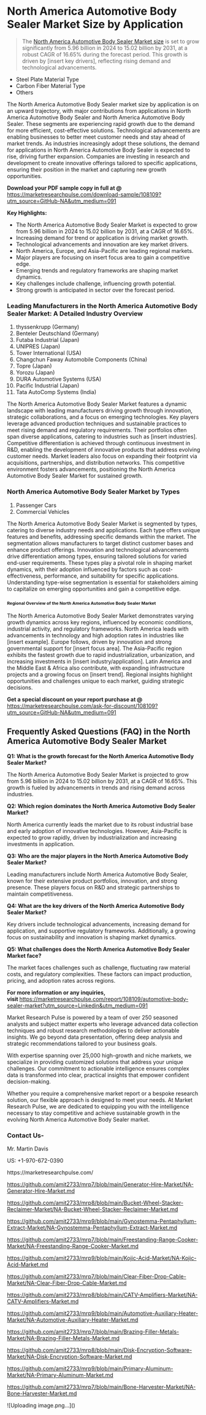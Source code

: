 <h1>North America Automotive Body Sealer Market&nbsp;Size by Application</h1><blockquote><p>The <a href="https://marketresearchpulse.com/download-sample/108109?utm_source=GitHub-NA&amp;utm_medium=091">North America Automotive Body Sealer Market size</a> is set to grow significantly from 5.96 billion in 2024 to 15.02 billion by 2031, at a robust CAGR of 16.65% during the forecast period. This growth is driven by [insert key drivers], reflecting rising demand and technological advancements.</p></blockquote><ul><li>Steel Plate Material Type<li> Carbon Fiber Material Type<li> Others</li></ul><p>The North America Automotive Body Sealer market size by application is on an upward trajectory, with major contributions from applications in North America Automotive Body Sealer and North America Automotive Body Sealer. These segments are experiencing rapid growth due to the demand for more efficient, cost-effective solutions. Technological advancements are enabling businesses to better meet customer needs and stay ahead of market trends. As industries increasingly adopt these solutions, the demand for applications in North America Automotive Body Sealer is expected to rise, driving further expansion. Companies are investing in research and development to create innovative offerings tailored to specific applications, ensuring their position in the market and capturing new growth opportunities.</p><p><strong>Download your PDF sample copy in full at @ </strong><a href="https://marketresearchpulse.com/download-sample/108109?utm_source=GitHub-NA&amp;utm_medium=091">https://marketresearchpulse.com/download-sample/108109?utm_source=GitHub-NA&amp;utm_medium=091</a></p><p><strong>Key Highlights: </strong></p><ul><li>The North America Automotive Body Sealer Market is expected to grow from 5.96 billion in 2024 to 15.02 billion by 2031, at a CAGR of 16.65%.</li><li>Increasing demand for trend or application is driving market growth.</li><li>Technological advancements and innovation are key market drivers.</li><li>North America, Europe, and Asia-Pacific are leading regional markets.</li><li>Major players are focusing on insert focus area to gain a competitive edge.</li><li>Emerging trends and regulatory frameworks are shaping market dynamics.</li><li>Key challenges include challenge, influencing growth potential.</li><li>Strong growth is anticipated in sector over the forecast period.</li></ul><h3>Leading Manufacturers in the North America Automotive Body Sealer Market: A Detailed Industry Overview</h3><ol><li>thyssenkrupp (Germany)</li><li>Benteler Deutschland (Germany)</li><li>Futaba Industrial (Japan)</li><li>UNIPRES (Japan)</li><li>Tower International (USA)</li><li>Changchun Faway Automobile Components (China)</li><li>Topre (Japan)</li><li>Yorozu (Japan)</li><li>DURA Automotive Systems (USA)</li><li>Pacific Industrial (Japan)</li><li>Tata AutoComp Systems (India)</li></ol><div class="flex max-w-full flex-col flex-grow"><div class="min-h-8 text-message flex w-full flex-col items-end gap-2 whitespace-normal break-words [.text-message+&amp;]:mt-5" dir="auto" data-message-author-role="assistant" data-message-id="fd8432e4-4910-450d-b182-61b7bfb0a01f" data-message-model-slug="gpt-4o"><div class="flex w-full flex-col gap-1 empty:hidden first:pt-[3px]"><div class="markdown prose w-full break-words dark:prose-invert light"><p>The North America Automotive Body Sealer Market features a dynamic landscape with leading manufacturers driving growth through innovation, strategic collaborations, and a focus on emerging technologies. Key players leverage advanced production techniques and sustainable practices to meet rising demand and regulatory requirements. Their portfolios often span diverse applications, catering to industries such as [insert industries]. Competitive differentiation is achieved through continuous investment in R&amp;D, enabling the development of innovative products that address evolving customer needs. Market leaders also focus on expanding their footprint via acquisitions, partnerships, and distribution networks. This competitive environment fosters advancements, positioning the North America Automotive Body Sealer Market for sustained growth.</p></div></div></div></div><h3>North America Automotive Body Sealer Market by Types</h3><ol><li>Passenger Cars<li> Commercial Vehicles</li></ol><div class="flex max-w-full flex-col flex-grow"><div class="min-h-8 text-message flex w-full flex-col items-end gap-2 whitespace-normal break-words [.text-message+&amp;]:mt-5" dir="auto" data-message-author-role="assistant" data-message-id="084470be-0bb7-4664-bddf-5156b4f41249" data-message-model-slug="gpt-4o-mini"><div class="flex w-full flex-col gap-1 empty:hidden first:pt-[3px]"><div class="markdown prose w-full break-words dark:prose-invert light"><p>The North America Automotive Body Sealer Market is segmented by types, catering to diverse industry needs and applications. Each type offers unique features and benefits, addressing specific demands within the market. The segmentation allows manufacturers to target distinct customer bases and enhance product offerings. Innovation and technological advancements drive differentiation among types, ensuring tailored solutions for varied end-user requirements. These types play a pivotal role in shaping market dynamics, with their adoption influenced by factors such as cost-effectiveness, performance, and suitability for specific applications. Understanding type-wise segmentation is essential for stakeholders aiming to capitalize on emerging opportunities and gain a competitive edge.</p></div></div></div></div><h3><span style="font-size: 11px;">Regional Overview of the North America Automotive Body Sealer Market</span></h3><div class="flex max-w-full flex-col flex-grow"><div class="min-h-8 text-message flex w-full flex-col items-end gap-2 whitespace-normal break-words [.text-message+&amp;]:mt-5" dir="auto" data-message-author-role="assistant" data-message-id="e9038762-ce64-4e30-91c9-9bd413514231" data-message-model-slug="gpt-4o-mini"><div class="flex w-full flex-col gap-1 empty:hidden first:pt-[3px]"><div class="markdown prose w-full break-words dark:prose-invert light"><p>The North America Automotive Body Sealer Market demonstrates varying growth dynamics across key regions, influenced by economic conditions, industrial activity, and regulatory frameworks. North America leads with advancements in technology and high adoption rates in industries like [insert example]. Europe follows, driven by innovation and strong governmental support for [insert focus area]. The Asia-Pacific region exhibits the fastest growth due to rapid industrialization, urbanization, and increasing investments in [insert industry/application]. Latin America and the Middle East &amp; Africa also contribute, with expanding infrastructure projects and a growing focus on [insert trend]. Regional insights highlight opportunities and challenges unique to each market, guiding strategic decisions.</p></div></div></div></div><p><strong>Get a special discount on your report purchase at @ </strong><a href="https://marketresearchpulse.com/ask-for-discount/108109?utm_source=GitHub-NA&amp;utm_medium=091">https://marketresearchpulse.com/ask-for-discount/108109?utm_source=GitHub-NA&amp;utm_medium=091</a></p><h2>Frequently Asked Questions (FAQ) in the North America Automotive Body Sealer Market</h2><p><strong>Q1: What is the growth forecast for the North America Automotive Body Sealer Market?</strong></p><p>The North America Automotive Body Sealer Market is projected to grow from 5.96 billion in 2024 to 15.02 billion by 2031, at a CAGR of 16.65%. This growth is fueled by advancements in trends and rising demand across industries.</p><p><strong>Q2: Which region dominates the North America Automotive Body Sealer Market?</strong></p><p>North America currently leads the market due to its robust industrial base and early adoption of innovative technologies. However, Asia-Pacific is expected to grow rapidly, driven by industrialization and increasing investments in application.</p><p><strong>Q3: Who are the major players in the North America Automotive Body Sealer Market?</strong></p><p>Leading manufacturers include North America Automotive Body Sealer, known for their extensive product portfolios, innovation, and strong presence. These players focus on R&amp;D and strategic partnerships to maintain competitiveness.</p><p><strong>Q4: What are the key drivers of the North America Automotive Body Sealer Market?</strong></p><p>Key drivers include technological advancements, increasing demand for application, and supportive regulatory frameworks. Additionally, a growing focus on sustainability and innovation is shaping market dynamics.</p><p><strong>Q5: What challenges does the North America Automotive Body Sealer Market face?</strong></p><p>The market faces challenges such as challenge, fluctuating raw material costs, and regulatory complexities. These factors can impact production, pricing, and adoption rates across regions.</p><p><strong>For more information or any inquiries, visit&nbsp;</strong><a href="https://marketresearchpulse.com/report/108109/automotive-body-sealer-market?utm_source=Linkedin&utm_medium=091">https://marketresearchpulse.com/report/108109/automotive-body-sealer-market?utm_source=Linkedin&utm_medium=091</a></p><p>Market Research Pulse is powered by a team of over 250 seasoned analysts and subject matter experts who leverage advanced data collection techniques and robust research methodologies to deliver actionable insights. We go beyond data presentation, offering deep analysis and strategic recommendations tailored to your business goals.</p><p>With expertise spanning over 25,000 high-growth and niche markets, we specialize in providing customized solutions that address your unique challenges. Our commitment to actionable intelligence ensures complex data is transformed into clear, practical insights that empower confident decision-making.</p><p>Whether you require a comprehensive market report or a bespoke research solution, our flexible approach is designed to meet your needs. At Market Research Pulse, we are dedicated to equipping you with the intelligence necessary to stay competitive and achieve sustainable growth in the evolving North America Automotive Body Sealer market.</p><h3><strong>Contact Us-</strong></h3><p>Mr. Martin Davis</p><p>US: +1-970-672-0390</p><p>https://marketresearchpulse.com/</p><p><a href="https://github.com/amit2733/mrp7/blob/main/Generator-Hire-Market/NA-Generator-Hire-Market.md">https://github.com/amit2733/mrp7/blob/main/Generator-Hire-Market/NA-Generator-Hire-Market.md</a></p><p><a href="https://github.com/amit2733/mrp8/blob/main/Bucket-Wheel-Stacker-Reclaimer-Market/NA-Bucket-Wheel-Stacker-Reclaimer-Market.md">https://github.com/amit2733/mrp8/blob/main/Bucket-Wheel-Stacker-Reclaimer-Market/NA-Bucket-Wheel-Stacker-Reclaimer-Market.md</a></p><p><a href="https://github.com/amit2733/mrp9/blob/main/Gynostemma-Pentaphyllum-Extract-Market/NA-Gynostemma-Pentaphyllum-Extract-Market.md">https://github.com/amit2733/mrp9/blob/main/Gynostemma-Pentaphyllum-Extract-Market/NA-Gynostemma-Pentaphyllum-Extract-Market.md</a></p><p><a href="https://github.com/amit2733/mrp7/blob/main/Freestanding-Range-Cooker-Market/NA-Freestanding-Range-Cooker-Market.md">https://github.com/amit2733/mrp7/blob/main/Freestanding-Range-Cooker-Market/NA-Freestanding-Range-Cooker-Market.md</a></p><p><a href="https://github.com/amit2733/mrp9/blob/main/Kojic-Acid-Market/NA-Kojic-Acid-Market.md">https://github.com/amit2733/mrp9/blob/main/Kojic-Acid-Market/NA-Kojic-Acid-Market.md</a></p><p><a href="https://github.com/amit2733/mrp7/blob/main/Clear-Fiber-Drop-Cable-Market/NA-Clear-Fiber-Drop-Cable-Market.md">https://github.com/amit2733/mrp7/blob/main/Clear-Fiber-Drop-Cable-Market/NA-Clear-Fiber-Drop-Cable-Market.md</a></p><p><a href="https://github.com/amit2733/mrp8/blob/main/CATV-Amplifiers-Market/NA-CATV-Amplifiers-Market.md">https://github.com/amit2733/mrp8/blob/main/CATV-Amplifiers-Market/NA-CATV-Amplifiers-Market.md</a></p><p><a href="https://github.com/amit2733/mrp9/blob/main/Automotive-Auxiliary-Heater-Market/NA-Automotive-Auxiliary-Heater-Market.md">https://github.com/amit2733/mrp9/blob/main/Automotive-Auxiliary-Heater-Market/NA-Automotive-Auxiliary-Heater-Market.md</a></p><p><a href="https://github.com/amit2733/mrp7/blob/main/Brazing-Filler-Metals-Market/NA-Brazing-Filler-Metals-Market.md">https://github.com/amit2733/mrp7/blob/main/Brazing-Filler-Metals-Market/NA-Brazing-Filler-Metals-Market.md</a></p><p><a href="https://github.com/amit2733/mrp8/blob/main/Disk-Encryption-Software-Market/NA-Disk-Encryption-Software-Market.md">https://github.com/amit2733/mrp8/blob/main/Disk-Encryption-Software-Market/NA-Disk-Encryption-Software-Market.md</a></p><p><a href="https://github.com/amit2733/mrp9/blob/main/Primary-Aluminum-Market/NA-Primary-Aluminum-Market.md">https://github.com/amit2733/mrp9/blob/main/Primary-Aluminum-Market/NA-Primary-Aluminum-Market.md</a></p><p><a href="https://github.com/amit2733/mrp7/blob/main/Bone-Harvester-Market/NA-Bone-Harvester-Market.md">https://github.com/amit2733/mrp7/blob/main/Bone-Harvester-Market/NA-Bone-Harvester-Market.md</a></p>
![Uploading image.png…]()
